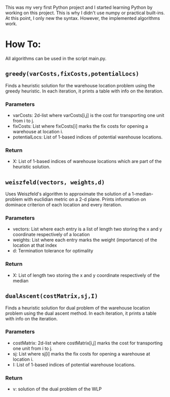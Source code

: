 This was my very first Python project and I started learning Python by working on this project. This is why I didn't use numpy or practical built-ins. At this point, I only new the syntax. However, the implemented algorithms work.

# How To:

All algorithms can be used in the script main.py.


## `greedy(varCosts,fixCosts,potentialLocs)` 

Finds a heuristic solution for the warehouse location problem using the greedy heuristic. In each iteration, it prints a table with info on the iteration.

### Parameters

- varCosts: 2d-list where varCosts[i,j] is the cost for transporting one unit from i to j.
- fixCosts: List where fixCosts[i] marks the fix costs for opening a warehouse at location i.
- potentialLocs: List of 1-based indices of potential warehouse locations. 

### Return

- X: List of 1-based indices of warehouse locations which are part of the heuristic solution. 

## `weiszfeld(vectors, weights,d)`

Uses Weiszfeld's algorithm to approximate the solution of a 1-median-problem with euclidian metric on a 2-d plane. Prints information on dominace criterion of each location and every iteration.

### Parameters

- vectors: List where each entry is a list of length two storing the x and y coordinate respectively of a location
- weights: List where each entry marks the weight (importance) of the location at that index
- d: Termination tolerance for optimality

### Return

- X: List of length two storing the x and y coordinate respectively of the median

## `dualAscent(costMatrix,sj,I)`

Finds a heuristic solution for dual problem of the warehouse location problem using the dual ascent method. In each iteration, it prints a table with info on the iteration.

### Parameters

- costMatrix: 2d-list where costMatrix[i,j] marks the cost for transporting one unit from i to j.
- sj: List where sj[i] marks the fix costs for opening a warehouse at location i.
- I: List of 1-based indices of potential warehouse locations. 

### Return

- v: solution of the dual problem of the WLP


